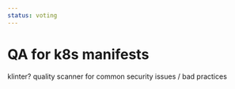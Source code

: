 ```yaml
---
status: voting
---
```


# QA for k8s manifests

klinter? quality scanner for common security issues / bad practices
